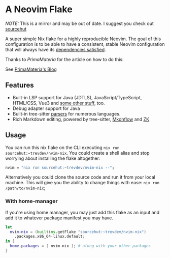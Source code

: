# A Neovim Flake

*NOTE:* This is a mirror and may be out of date.  I suggest you check out
[sourcehut](https://git.sr.ht/~trevdev/nvim-nix)

A super simple Nix flake for a highly reproducible Neovim.  The goal of this
configuration is to be able to have a consistent, stable Neovim configuration
that will always have its [dependencies satisfied](https://github.com/wbthomason/packer.nvim/issues/1229).

Thanks to *PrimaMateria* for the article on how to do this:

See [PrimaMateria's Blog](https://primamateria.github.io/blog/neovim-nix/)

## Features

- Built-in LSP support for Java (JDTLS), JavaScript/TypeScript, HTML/CSS, Vue3
  and [some other stuff](./runtimeDeps.nix), too.
- Debug adapter support for Java
- Built-in tree-sitter [parsers](./tree-sitter.nix) for numerous languages.
- Rich Markdown editing, powered by tree-sitter, [Mkdnflow](https://github.com/jakewvincent/mkdnflow.nvim) and [ZK](https://github.com/mickael-menu/zk)

## Usage

You can run this nix flake on the CLI executing `nix run
sourcehut:~trevdev/nvim-nix`.  You could create a shell alias and stop worrying
about installing the flake altogether:

```bash
nvim = "nix run sourcehut:~trevdev/nvim-nix --";
```

Alternatively you could clone the source code and run it from your local
machine.  This will give you the ability to change things with ease: `nix run
/path/to/nvim-nix`;

### With home-manager

If you're using home manager, you may just add this flake as an input and add it
to whatever package manifest you may have.

```nix
let
  nvim-nix = (builtins.getFlake "sourcehut:~trevdev/nvim-nix")
    .packages.x86_64-linux.default;
in {
  home.packages = [ nvim-nix ]; # along with your other packages
}
```
